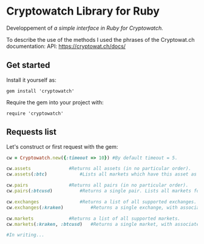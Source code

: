 # Cryptowatch Library for Ruby

Developpement of *a simple interface in Ruby for Cryptowatch.*

To describe the use of the methods I used the phrases of the Cryptowat.ch documentation: API: https://cryptowat.ch/docs/

## Get started

Install it yourself as:
```
gem install 'cryptowatch'
```
Require the gem into your project with:
```
require 'cryptowatch'
```
## Requests list
Let's construct or first request with the gem:
```ruby
cw = Cryptowatch.new({:timeout => 10}) #By default timeout = 5.

cw.assets		       #Returns all assets (in no particular order).
cw.assets(:btc)		       #Lists all markets which have this asset as a base or quote.

cw.pairs		       #Returns all pairs (in no particular order).
cw.pairs(:btcusd)	       #Returns a single pair. Lists all markets for this pair.

cw.exchanges		       #Returns a list of all supported exchanges.
cw.exchanges(:kraken)	       #Returns a single exchange, with associated routes.

cw.markets		       #Returns a list of all supported markets.
cw.markets(:kraken, :btcusd)   #Returns a single market, with associated routes.

#In writing...
```
